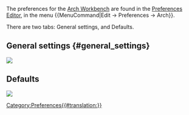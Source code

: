 

The preferences for the [Arch Workbench](Arch_Workbench.md) are found in the [Preferences Editor](Preferences_Editor.md), in the menu {{MenuCommand|Edit → Preferences → Arch}}.

There are two tabs: General settings, and Defaults.

## General settings {#general_settings}

![](images/Preference_Arch_Tab_01.png )

## Defaults

![](images/Preference_Arch_Tab_02.png )


 

[Category:Preferences{{\#translation:}}](Category:Preferences.md)
